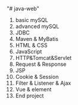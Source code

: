 "# java-web" 
1. basic mySQL
2. advanced mySQL
3. JDBC
4. Maven & MyBatis
5. HTML & CSS
6. JavaScript
7. HTTP&Tomcat&Servlet
8. Request & Response
9. JSP
10. Cookie & Session
11. Filter & Listener & Ajax
12. Vue & element
13. End project